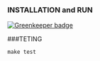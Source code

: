 ### INSTALLATION and RUN

[![Greenkeeper badge](https://badges.greenkeeper.io/hasantayyar/bit.svg)](https://greenkeeper.io/)




###TETING 
```
make test
```